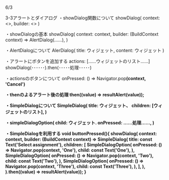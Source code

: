 6/3

3-3アラートとダイアログ
・showDialog関数について
showDialog(
   context: <<BuildContext>>,
   builder: <<WidgetBuilder>>
)

・showDialogの基本
showDialog(
   context: context,
   builder: (BuildContext context) => AlertDialog(……),
)

・AlertDialogについて
AlerDialog(
   title: ウィジェット,
   content: ウィジェット
)

・アラートにボタンを追加する
actions: <Widet>[……ウィジェットのリスト……]
showDialog(･･････).then<void>(･････処理･････)

・actionsのボタンについて
onPressed: () => Navigator.pop<Strong>(context, 'Cancel')

・thenのよるアラート後の処理
then<void>((value) => resultAlert(value));

・SimpleDialogについて
SimpleDialog(
  title: ウィジェット、
  children: [ウィジェットのリスト],
)

・simpleDialogOption( 
  child: ウィジェット.
  onPressed: ……処理……,
)

・SimpleDialogを利用する
void buttonPressed(){
  showDialog(
    context: context,
    builder: (BuildContext context) => SimpleDialog(
      title: const Text('Select assignment'),
      children: <Widget>[
        SimpleDialogOption(
          onPressed: () => Navigator.pop<String>(context, 'One'),
          child: const Text('One'),
        ),
        SimpleDialogOption(
          onPressed: () => Navigator.pop<String>(context, 'Two'),
          child: const Text('Two'),
        ),
        SimpleDialogOption(
          onPressed: () => Navigator.pop<String>(context, 'Three'),
          child: const Text('Three'),
        ),
      ],
    ),
  ).then<void>((value) => resultAlert(value));
}


  
